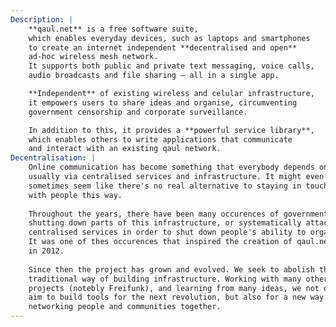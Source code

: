 ```yaml
---
Description: |
    **qaul.net** is a free software suite,
    which enables everyday devices, such as laptops and smartphones
    to create an internet independent **decentralised and open**
    ad-hoc wireless mesh network.
    It supports both public and private text messaging, voice calls,
    audio broadcasts and file sharing — all in a single app.

    **Independent** of existing wireless and celular infrastructure,
    it empowers users to share ideas and organise, circumventing
    government censorship and corporate surveillance.

    In addition to this, it provides a **powerful service library**,
    which enables others to write applications that communicate
    and interact with an existing qaul network.
Decentralisation: |
    Online communication has become something that everybody depends on, 
    usually via centralised services and infrastructure. It might even 
    sometimes seem like there's no real alternative to staying in touch 
    with people this way.
    
    Throughout the years, there have been many occurences of governments 
    shutting down parts of this infrastructure, or systematically attacking
    centralised services in order to shut down people's ability to organise.
    It was one of thes occurences that inspired the creation of qaul.net 
    in 2012.
    
    Since then the project has grown and evolved. We seek to abolish the
    traditional way of building infrastructure. Working with many other
    projects (notebly Freifunk), and learning from many ideas, we not only
    aim to build tools for the next revolution, but also for a new way of
    networking people and communities together.
---
```


